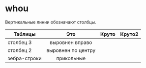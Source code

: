 # whou
Вертикальные линии обозначают столбцы.

| Таблицы       | Это                | Круто | Круто2 | 
| ------------- |:------------------:| -----:| -----:|
| столбец 3     | выровнен вправо    |  |  |
| столбец 2     | выровнен по центру |    |    |
| зебра-строки  | прикольные         |            |    </head> |

